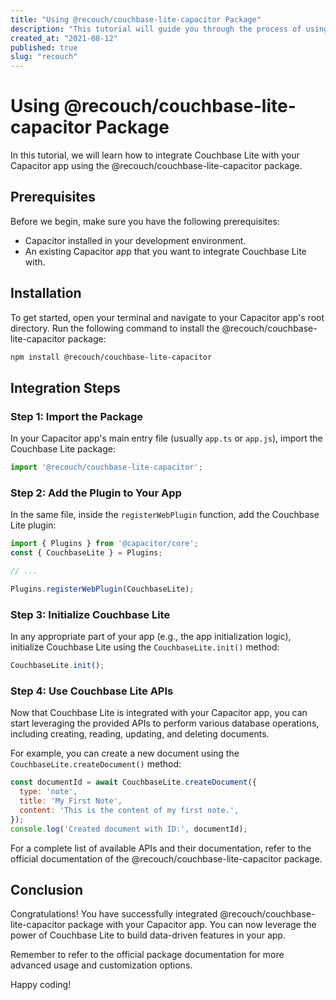 ```yaml
---
title: "Using @recouch/couchbase-lite-capacitor Package"
description: "This tutorial will guide you through the process of using the @recouch/couchbase-lite-capacitor package to integrate Couchbase Lite with your Capacitor app."
created_at: "2021-08-12"
published: true
slug: "recouch"
---
```


# Using @recouch/couchbase-lite-capacitor Package

In this tutorial, we will learn how to integrate Couchbase Lite with your Capacitor app using the @recouch/couchbase-lite-capacitor package.

## Prerequisites

Before we begin, make sure you have the following prerequisites:

- Capacitor installed in your development environment.
- An existing Capacitor app that you want to integrate Couchbase Lite with.

## Installation

To get started, open your terminal and navigate to your Capacitor app's root directory. Run the following command to install the @recouch/couchbase-lite-capacitor package:

```bash
npm install @recouch/couchbase-lite-capacitor
```

## Integration Steps

### Step 1: Import the Package

In your Capacitor app's main entry file (usually `app.ts` or `app.js`), import the Couchbase Lite package:

```javascript
import '@recouch/couchbase-lite-capacitor';
```

### Step 2: Add the Plugin to Your App

In the same file, inside the `registerWebPlugin` function, add the Couchbase Lite plugin:

```javascript
import { Plugins } from '@capacitor/core';
const { CouchbaseLite } = Plugins;

// ...

Plugins.registerWebPlugin(CouchbaseLite);
```

### Step 3: Initialize Couchbase Lite

In any appropriate part of your app (e.g., the app initialization logic), initialize Couchbase Lite using the `CouchbaseLite.init()` method:

```javascript
CouchbaseLite.init();
```

### Step 4: Use Couchbase Lite APIs

Now that Couchbase Lite is integrated with your Capacitor app, you can start leveraging the provided APIs to perform various database operations, including creating, reading, updating, and deleting documents.

For example, you can create a new document using the `CouchbaseLite.createDocument()` method:

```javascript
const documentId = await CouchbaseLite.createDocument({
  type: 'note',
  title: 'My First Note',
  content: 'This is the content of my first note.',
});
console.log('Created document with ID:', documentId);
```

For a complete list of available APIs and their documentation, refer to the official documentation of the @recouch/couchbase-lite-capacitor package.

## Conclusion

Congratulations! You have successfully integrated @recouch/couchbase-lite-capacitor package with your Capacitor app. You can now leverage the power of Couchbase Lite to build data-driven features in your app.

Remember to refer to the official package documentation for more advanced usage and customization options.

Happy coding!

